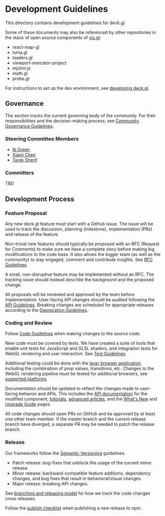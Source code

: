 # Development Guidelines

This directory contains development guidelines for deck.gl.

Some of these documents may also be referenced by other repositories in the stack of open source components of [vis.gl](http://vis.gl):
* react-map-gl
* luma.gl
* loaders.gl
* viewport-mercator-project
* mjolnir.js
* math.gl
* probe.gl

For instructions to set up the dev environment, see [developing deck.gl](../docs/contributing.md).

## Governance

The section tracks the current governing body of the community. For their responsibilities and the decision-making process, see [Community Governance Guidelines](./governance.md).

### Steering Committee Members

- [Ib Green](@ibgreen)
- [Xiaoji Chen](@Pessimistress)
- [Tarek Sherif](@tsherif)

### Committers

TBD

## Development Process

### Feature Proposal

Any new deck.gl feature must start with a GitHub issue. The issue will be used to track the discussion, planning (milestone), implementation (PRs) and release of the feature.

Non-trivial new features should typically be proposed with an RFC (Request for Comments) to make sure we have a complete story before making big modifications to the code base. It also allows the bigger team (as well as the community) to stay engaged, comment and contribute insights. See [RFC Guidelines](./rfc-guidelines.md).

A small, non-disruptive feature may be implemented without an RFC. The tracking issue should instead describe the background and the proposed change.

All proposals will be reviewed and approved by the team before implementation. User-facing API changes should be audited following the [API Guidelines](./deckgl-api-guidelines.md). 
Breaking changes are scheduled for appropriate releases according to the [Deprecation Guidelines](./deprecation-guidelines.md).


### Coding and Review

Follow [Code Guidelines](./code-guidelines.md) when making changes to the source code.

New code must be covered by tests. We have created a suite of tools that enable unit tests for JavaScript and GLSL shaders, and integration tests for WebGL rendering and user interaction. See [Test Guidelines](./test-guidelines.md).

Additional testing could be done with the [layer browser application](/examples/layer-browser), including the combination of prop values, transitions, etc. Changes to the WebGL rendering pipeline must be tested for additional browsers, see [supported platforms](./platform-support.md).

Documentation should be updated to reflect the changes made to user-facing behavior and APIs. This includes the [API documentation](/docs/api-reference) for the modified component, [tutorials](/docs/get-started), [advanced articles](/docs/developer-guide), and the [What's New](/docs/whats-new.md) and [Upgrade Guide](/docs/upgrade-guide.md) pages.

All code changes should open PRs on GitHub and be approved by at least one other team member. If the master branch and the current release branch have diverged, a separate PR may be needed to patch the release branch.


### Release

Our frameworks follow the [Semantic Versioning](https://semver.org/) guidelines.

* Patch release: bug-fixes that unblock the usage of the current minor release.
* Minor release: backward-compatible feature additions, dependency changes, and bug fixes that result in behavioral/visual changes.
* Major release: breaking API changes.

See [branching and releasing model](./directory-structure.md) for how we track the code changes cross releases.

Follow the [publish checklist](./publish-checklist.md) when publishing a new release to npm.

